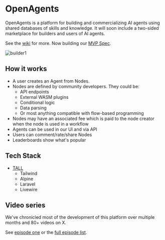 # OpenAgents

OpenAgents is a platform for building and commercializing AI agents using shared databases of skills and knowledge. It
will soon include a two-sided marketplace for builders and users of AI agents.

See the [wiki](https://github.com/OpenAgentsInc/openagents/wiki) for more. Now building
our [MVP Spec](https://github.com/OpenAgentsInc/openagents/wiki/MVP-Spec).

![builder1](https://github.com/OpenAgentsInc/openagents/assets/14167547/2114cfed-5731-4d50-9a11-1f58de3b41e9)

## How it works

- A user creates an Agent from Nodes.
- Nodes are defined by community developers. They could be:
    - API endpoints
    - External WASM plugins
    - Conditional logic
    - Data parsing
    - Or most anything compatible with flow-based programming
- Nodes may have an associated fee which is paid to the node creator when the node is used in a workflow
- Agents can be used in our UI and via API
- Users can comment/rate/share Nodes
- Leaderboards show what's popular

## Tech Stack

- [TALL](https://tallstack.dev/)
    - Tailwind
    - Alpine
    - Laravel
    - Livewire

## Video series

We've chronicled most of the development of this platform over multiple months and 80+ videos on X.

See [episode one](https://twitter.com/OpenAgentsInc/status/1721942435125715086) or
the [full episode list](https://github.com/OpenAgentsInc/openagents/wiki/Video-Series).
